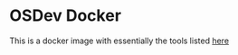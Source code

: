 # OSDev Docker
This is a docker image with essentially the tools listed [here](https://wiki.osdev.org/GCC_Cross-Compiler)